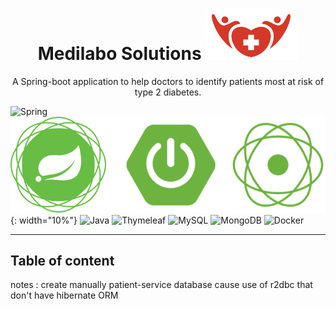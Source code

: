 # <div align="center"> Medilabo Solutions ![Alt text](image-1.png) </div>

<p style="text-align: center;">A Spring-boot application to help doctors to identify patients most at risk of type 2 diabetes.</p>

  ![Spring](https://img.shields.io/badge/spring-%236DB33F.svg?style=for-the-badge&logo=spring&logoColor=white) ![Alt text](image-2.png){: width="10%"} ![Java](https://img.shields.io/badge/java-%23ED8B00.svg?style=for-the-badge&logo=openjdk&logoColor=white) ![Thymeleaf](https://img.shields.io/badge/Thymeleaf-%23005C0F.svg?style=for-the-badge&logo=Thymeleaf&logoColor=white) ![MySQL](https://img.shields.io/badge/mysql-%2300f.svg?style=for-the-badge&logo=mysql&logoColor=white) ![MongoDB](https://img.shields.io/badge/MongoDB-%234ea94b.svg?style=for-the-badge&logo=mongodb&logoColor=white) ![Docker](https://img.shields.io/badge/docker-%230db7ed.svg?style=for-the-badge&logo=docker&logoColor=white)


---

## Table of content
  

notes : create manually patient-service database cause use of r2dbc that don't have hibernate ORM


